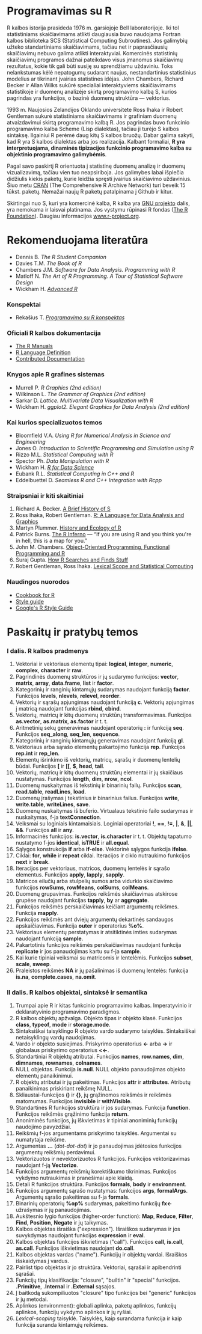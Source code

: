 # Programavimas su R

R kalbos istorija prasideda 1976 m. garsiojoje Bell laboratorijoje. Iki tol
statistiniams skaičiavimams atlikti daugiausia  buvo naudojama Fortran kalbos
biblioteka SCS (Statistical Computing Subroutines). Jos galimybių užteko
standartiniams  skaičiavimams, tačiau net ir paprasčiausių skaičiavimų nebuvo
galima atlikti interaktyviai. Komercinės statistinių  skaičiavimų programos
dažnai pateikdavo visus įmanomus skaičiavimų rezultatus, kokie tik gali būti
susiję su  sprendžiamu uždaviniu. Toks nelankstumas kėlė nepatogumų sudarant
naujus, nestandartinius statistinius modelius  ar tikrinant įvairias statistines
idėjas. John Chambers, Richard Becker ir Allan Wilks sukūrė specialiai
interaktyviems skaičiavimams statistikoje ir duomenų analizėje skirtą
programavimo kalbą S, kurios pagrindas yra funkcijos, o bazinė duomenų struktūra
— vektorius.

1993 m. Naujosios Zelandijos Oklando universitete Ross Ihaka ir Robert Gentleman
sukurė statistiniams skaičiavimams ir grafiniam duomenų atvaizdavimui skirtą
programavimo kalbą R. Jos pagrindas buvo funkcinio programavimo kalba Scheme
(Lisp dialektas), tačiau ji turėjo S kalbos sintaksę. Ilgainiui R perėmė daug
kitų S kalbos bruožų. Dabar galima sakyti, kad R yra S kalbos dialektas arba jos
realizacija. Kalbant formaliai, **R yra interpretuojama, dinaminės tipizacijos
funkcinio programavimo kalba su objektinio programavimo galimybėmis**.

Pagal savo paskirtį R orientuota į statistinę duomenų analizę ir duomenų
vizualizavimą, tačiau vien tuo neapsiriboja. Jos galimybes labai išplečia
didžiulis kiekis paketų, kurie leidžia spręsti įvairius skaičiavimo uždavinius.
Šiuo metu  <a href="https://cran.r-project.org/" target = "_blank">CRAN</a> 
(The Comprehensive R Archive Network) turi beveik 15 tūkst. paketų. Nemažai 
naujų R paketų patalpinama į Github ir kitur.

Skirtingai nuo S, kuri yra komercinė kalba, R kalba yra 
<a href="https://en.wikipedia.org/wiki/GNU_Project">GNU projekto</a> dalis, 
yra nemokama ir laisvai platinama. Jos vystymu rūpinasi R fondas 
(<a href="https://www.r-project.org/foundation/">The R Foundation</a>). 
Daugiau informacijos <a href="https://www.r-project.org/" target =
"_blank">www.r-project.org</a>.

            
# Rekomenduojama literatūra
            
<ul>
  <li>Dennis B. <i>The R Student Companion</i></li>
  <li>Davies T.M. <i>The Book of R</i></li>
  <li>Chambers J.M. <i>Software for Data Analysis. Programming with R</i></li>
  <li>Matloff N. <i>The Art of R Programming. A Tour of Statistical Software Design</i></li>
  <li>Wickham H. <i><a href = "http://adv-r.had.co.nz/" target = "_blank">Advanced R</a></i></li>
</ul>

<h3>Konspektai</h3>

<ul>
  <li>Rekašius T. <i><a href = "https://github.com/trekasius/Rkonspektas" target = "_blank">Programavimo su R konspektas</a></i></li>
</ul>

<h3>Oficiali R kalbos dokumentacija</h3>

<ul>
  <li><a href = "https://cran.r-project.org/manuals.html" target = "_blank">The R Manuals</a></li>
  <li><a href = "https://cran.r-project.org/doc/manuals/r-release/R-lang.html" target = "_blank">R Language Definition</a></li>
  <li><a href = "https://cran.r-project.org/other-docs.html" target = "_blank">Contributed Documentation</a></li>
</ul>

<h3>Knygos apie R grafines sistemas</h3>

<ul>
  <li>Murrell P. <i>R Graphics (2nd edition)</i></li>
  <li>Wilkinson L. <i>The Grammar of Graphics (2nd edition)</i></li>
  <li>Sarkar D. <i>Lattice. Multivariate Data Visualization with R</i></li>
  <li>Wickham H. <i>ggplot2. Elegant Graphics for Data Analysis (2nd edition)</i></li>
</ul>
            
<h3>Kai kurios specializuotos temos</h3>

<ul>
  <li>Bloomfield V.A. <i>Using R for Numerical Analysis in Science and Engineering</i></li>
  <li>Jones O. <i>Introduction to Scientific Programming and Simulation using R</i></li>
  <li>Rizzo M.L. <i>Statistical Computing with R</i></li>
  <li>Spector Ph. <i>Data Manipulation with R</i></li>
  <li>Wickham H. <i><a href="http://r4ds.had.co.nz/" target = "_blank">R for Data Science</a></i></li>
  <li>Eubank R.L. <i>Statistical Computing in C++ and R</i></li>
  <li>Eddelbuettel D. <i>Seamless R and C++ Integration with Rcpp</i></li>
</ul>

<h3>Straipsniai ir kiti skaitiniai</h3>

<ol>
  <li>Richard A. Becker. <a href="http://www.lcg.unam.mx/~lcollado/R/resources/history_of_S.pdf" target = "_blank">A Brief History of S</a></li> 
  <li>Ross Ihaka, Robert Gentleman. <a href="http://biostat.mc.vanderbilt.edu/wiki/pub/Main/JeffreyHorner/JCGSR.pdf" target = "_blank">R: A Language for Data Analysis and Graphics</a></li>
  <li>Martyn Plummer. <a href="http://calcul.math.cnrs.fr/IMG/pdf/r-history-ecology.pdf" target = "_blank">History and Ecology of R</a></li>
  <li>Patrick Burns. <a href="http://www.burns-stat.com/pages/Tutor/R_inferno.pdf" target = "_blank">The R Inferno</a> — “If you are using R and you think you're in hell, this is a map for you.”</li>
  <li>John M. Chambers. <a href="https://arxiv.org/pdf/1409.3531v1.pdf" target = "_blank">Object-Oriented Programming, Functional Programming and R</a></li>
  <li>Suraj Gupta. <a href="http://blog.obeautifulcode.com/R/How-R-Searches-And-Finds-Stuff/" target = "_blank">How R Searches and Finds Stuff</a></li>
  <li>Robert Gentleman, Ross Ihaka. <a href="https://www.stat.auckland.ac.nz/~ihaka/downloads/lexical.pdf" target = "_blank">Lexical Scope and Statistical Computing</a></li>
</ol>

<h3>Naudingos nuorodos</h3>

<ul>
  <li><a href="http://www.cookbook-r.com/">Cookbook for R</a></li>
  <li><a href="http://adv-r.had.co.nz/Style.html">Style guide</a></li>
  <li><a href="https://google.github.io/styleguide/Rguide.xml">Google's R Style Guide</a></li>
</ul>


<h1>Paskaitų ir pratybų temos</h1>

<h3>I dalis. R kalbos pradmenys</h3>
            
<ol>
  <li>Vektoriai ir vektoriaus elementų tipai: <b>logical</b>, <b>integer</b>, <b>numeric</b>, <b>complex</b>, <b>character</b> ir <b>raw</b>.</li>
  <li>Pagrindinės duomenų struktūros ir jų sudarymo funkcijos: <b>vector</b>, <b>matrix</b>, <b>array</b>, <b>data.frame</b>, <b>list</b> ir <b>factor</b>.</li>
  <li>Kategorinių ir ranginių kintamųjų sudarymas naudojant funkciją <b>factor</b>. Funkcijos <b>levels</b>, <b>nlevels</b>, <b>relevel</b>, <b>reorder</b>.</li>
  <li>Vektorių ir sąrašų apjungimas naudojant funkciją <b>c</b>. Vektorių apjungimas į matricą naudojant funkcijas <b>rbind</b>, <b>cbind</b>.</li>
  <li>Vektorių, matricų ir kitų duomenų struktūrų transformavimas. Funkcijos <b>as.vector</b>, <b>as.matrix</b>, <b>as.factor</b> ir t. t.</li>
  <li>Aritmetinių sekų generavimas naudojant operatorių <b>:</b> ir funkciją <b>seq</b>. Funkcijos <b>seq_along</b>, <b>seq_len</b>, <b>sequence</b>.</li>
  <li>Kategorinių ir ranginių kintamųjų generavimas naudojant funkciją <b>gl</b>.</li>
  <li>Vektoriaus arba sąrašo elementų pakartojimo funkcija <b>rep</b>. Funkcijos <b>rep.int</b> ir <b>rep_len</b>.</li>
  <li>Elementų išrinkimo iš vektorių, matricų, sąrašų ir duomenų lentelių būdai. Funkcijos <b>[</b> ir <b>[[</b>, <b>$</b>, <b>head</b>, <b>tail</b>.</li>
  <li>Vektorių, matricų ir kitų duomenų struktūrų elementai ir jų skaičiaus nustatymas. Funkcijos <b>length</b>, <b>dim</b>, <b>nrow</b>, <b>ncol</b>.</li>
  <li>Duomenų nuskaitymas iš tekstinių ir binarinių failų. Funkcijos <b>scan</b>, <b>read.table</b>, <b>readLines</b>, <b>load</b>.</li>
  <li>Duomenų įrašymas į tekstinius ir binarinius failus. Funkcijos <b>write</b>, <b>write.table</b>, <b>writeLines</b>, <b>save</b>.</li>
  <li>Duomenų nuskaitymas iš buferio. Virtualaus tekstinio failo sudarymas ir nuskaitymas, f-ja <b>textConnection</b>.</li>
  <li>Veiksmai su loginiais kintamaisiais. Loginiai operatoriai <b>!</b>, <b>==</b>, <b>!=</b>, <b>|</b>, <b>&</b>, <b>||</b>, <b>&&</b>. Funkcijos <b>all</b> ir <b>any</b>.</li>
  <li>Informacinės funkcijos: <b>is.vector</b>, <b>is.character</b> ir t. t. Objektų tapatumo nustatymo f-jos <b>identical</b>, <b>isTRUE</b> ir <b>all.equal</b>.</li> 
  <li>Sąlygos konstrukcija <b>if</b> arba <b>if-else</b>. Vektorinė sąlygos funkcija <b>ifelse</b>.</li>
  <li>Ciklai: <b>for</b>, <b>while</b> ir <b>repeat</b> ciklai. Iteracijos ir ciklo nutraukimo funkcijos <b>next</b> ir <b>break</b>.</li>
  <li>Iteracijos per vektoriaus, matricos, duomenų lentelės ir sąrašo elementus. Funkcijos <b>apply</b>, <b>lapply</b>, <b>sapply</b>.</li>
  <li>Matricos eilučių arba stulpelių sumos arba vidurkio skaičiavimo funkcijos <b>rowSums</b>, <b>rowMeans</b>, <b>colSums</b>, <b>colMeans</b>.</li>
  <li>Duomenų grupavimas. Funkcijos reikšmės skaičiavimas atskirose grupėse naudojant funkcijas <b>tapply</b>, <b>by</b> ar <b>aggregate</b>.</li>
  <li>Funkcijos reikšmės perskaičiavimas keičiant argumentų reikšmes. Funkcija <b>mapply</b>.</li>
  <li>Funkcijos reikšmės ant dviejų argumentų dekartinės sandaugos apskaičiavimas. Funkcija <b>outer</b> ir operatorius <b>%o%</b>.</li>
  <li>Vektoriaus elementų perstatymas ir atsitiktinės imties sudarymas naudojant funkciją <b>sample</b>.</li>
  <li>Pakartotinis funkcijos reikšmės perskaičiavimas naudojant funkcija <b>replicate</b> ir jos panaudojimas kartu su f-ja <b>sample</b>.</li>
  <li>Kai kurie tipiniai veiksmai su matricomis ir lentelėmis. Funkcijos <b>subset</b>, <b>scale</b>, <b>sweep</b>.</li>
  <li>Praleistos reikšmės <b>NA</b> ir jų pašalinimas iš duomenų lentelės: funkcija <b>is.na</b>, <b>complete.cases</b>, <b>na.omit</b>.</li>
</ol>

<h3>II dalis. R kalbos objektai, sintaksė ir semantika</h3>

<ol>
  <li>Trumpai apie R ir kitas funkcinio programavimo kalbas. Imperatyvinio ir deklaratyvinio programavimo paradigmos.</li>
  <li>R kalbos objektų apžvalga. Objekto tipas ir objekto klasė. Funkcijos <b>class</b>, <b>typeof</b>, <b>mode</b> ir <b>storage.mode</b>.</li>
  <li>Sintaksiškai taisyklingo R objekto vardo sudarymo taisyklės. Sintaksiškai netaisyklingų vardų naudojimas.</li>
  <li>Vardo ir objekto susiejimas. Priskyrimo operatorius <b><-</b> arba <b>-></b> ir globalaus priskyrimo operatorius <b><<-</b>.</li>
  <li>Standartiniai R objektų atributai. Funkcijos <b>names</b>, <b>row.names</b>, <b>dim</b>, <b>dimnames</b>, <b>rownames</b>, <b>colnames</b>.</li>
  <li>NULL objektas. Funkcija <b>is.null</b>. NULL objekto panaudojimas objekto elementų panaikinimui.</li>
  <li>R objektų atributai ir jų pakeitimas. Funkcijos <b>attr</b> ir <b>attributes</b>. Atributų panaikinimas priskiriant reikšmę NULL.</li>
  <li>Skliaustai-funkcijos <b>()</b> ir <b>{}</b>, jų grąžinomos reikšmės ir reikšmės matomumas. Funkcijos <b>invisible</b> ir <b>withVisible</b>.</li>
  <li>Standartinės R funkcijos struktūra ir jos sudarymas. Funkcija <b>function</b>. Funkcijos reikšmės grąžinimo funkcija <b>return</b>.</li>
  <li>Anoniminės funkcijos, jų iškvietimas ir tipiniai anoniminių funkcijų naudojimo pavyzdžiai.</li>
  <li>Reikšmių f-jos argumentams priskyrimo taisyklės. Argumentai su numatytaja reikšme.</li>
  <li>Argumentas <b>...</b> (<em>dot-dot-dot</em>) ir jo panaudojimas įdėtosios funkcijos argumentų reikšmių perdavimui.</li>
  <li>Vektorizuotos ir nevektorizuotos R funkcijos. Funkcijos vektorizavimas naudojant f-ją <b>Vectorize</b>.</li>
  <li>Funkcijos argumentų reikšmių korektiškumo tikrinimas. Funkcijos vykdymo nutraukimas ir pranešimai apie klaidą.</li>
  <li>Detali R funkcijos struktūra. Funkcijos <b>formals</b>, <b>body</b> ir <b>environment</b>.</li>
  <li>Funkcijos argumentų sąrašo nustatymas: funkcijos <b>args</b>, <b>formalArgs</b>. Argumentų sąrašo pakeitimas su f-ja <b>formals</b>.</li>
  <li>Binarinių operatorių <b>%op%</b> sudarymas, pakeitimo funkcijų <b>fx<-</b> užrašymas ir jų panaudojimas.</li>
  <li>Aukštesnio lygio funkcijos (higher-order function): <b>Map</b>, <b>Reduce</b>, <b>Filter</b>, <b>Find</b>, <b>Position</b>, <b>Negate</b> ir jų taikymas.</li>
  <li>Kalbos objektas išraiška ("expression"). Išraiškos sudarymas ir jos suvykdymas naudojant funkcijas <b>expression</b> ir <b>eval</b>.</li>
  <li>Kalbos objektas funkcijos iškvietimas ("call"). Funkcijos <b>call</b>, <b>is.call</b>, <b>as.call</b>. Funkcijos iškvietimas naudojant <b>do.call</b>.</li>
  <li>Kalbos objektas vardas ("name"). Funkcijų ir objektų vardai. Išraiškos išskaidymas į vardus.</li>
  <li>Pairlist tipo objektas ir jo struktūra. Vektoriai, sąrašai ir apibendrinti sąrašai.</li>
  <li>Funkcijų tipų klasifikacija: "closure", "builtin" ir "special" funkcijos. <b>.Primitive</b>, <b>.Internal</b> ir <b>.External</b> sąsajos.</li>
  <li>Į baitkodą sukompiliuotos "closure" tipo funkcijos bei "generic" funkcijos ir jų metodai.</li>
  <li>Aplinkos (environment): globali aplinka, paketų aplinkos, funkcijų aplinkos, funkcijų vykdymo aplinkos ir jų ryšiai.</li>
  <li><em>Lexical-scoping</em> taisyklė. Taisyklės, kaip surandama funkcija ir kaip funkcija suranda kintamųjų reikšmes.</li>
</ol>


            
